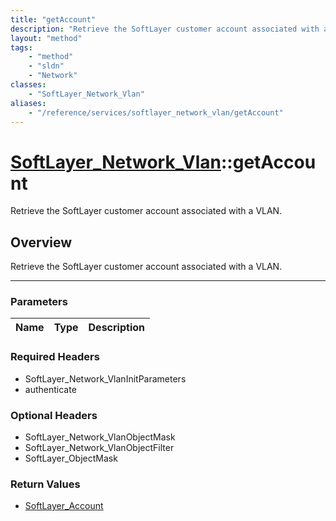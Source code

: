 ```yaml
---
title: "getAccount"
description: "Retrieve the SoftLayer customer account associated with a VLAN."
layout: "method"
tags:
    - "method"
    - "sldn"
    - "Network"
classes:
    - "SoftLayer_Network_Vlan"
aliases:
    - "/reference/services/softlayer_network_vlan/getAccount"
---
```

# [SoftLayer_Network_Vlan](/reference/services/SoftLayer_Network_Vlan)::getAccount


Retrieve the SoftLayer customer account associated with a VLAN.


## Overview 
Retrieve the SoftLayer customer account associated with a VLAN.

-----

### Parameters 
|Name | Type | Description |
| --- | --- | --- |


### Required Headers
* SoftLayer_Network_VlanInitParameters
* authenticate


### Optional Headers
* SoftLayer_Network_VlanObjectMask
* SoftLayer_Network_VlanObjectFilter
* SoftLayer_ObjectMask

### Return Values
* <a href='/reference/datatypes/SoftLayer_Account'>SoftLayer_Account </a>





